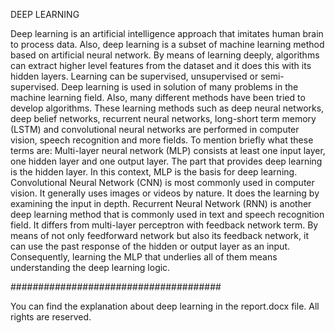 DEEP LEARNING

Deep learning is an artificial intelligence approach that imitates human brain to process data. Also, deep learning is a subset of machine learning method based on
artificial neural network. By means of learning deeply, algorithms can extract higher level features from the dataset and it does this with its hidden layers. 
Learning can be supervised, unsupervised or semi-supervised. Deep learning is used in solution of many problems in the machine learning field. Also, many different 
methods have been tried to develop algorithms. These learning methods such as deep neural networks, deep belief networks, recurrent neural networks, 
long-short term memory (LSTM) and convolutional neural networks are performed in computer vision, speech recognition and more fields. To mention briefly what these 
terms are:
Multi-layer neural network (MLP) consists at least one input layer, one hidden layer and one output layer. The part that provides deep learning is the hidden layer. 
In this context, MLP is the basis for deep learning.
	Convolutional Neural Network (CNN) is most commonly used in computer vision. It generally uses images or videos by nature. It does the learning by examining the input 
  in depth.
Recurrent Neural Network (RNN) is another deep learning method that is commonly used in text and speech recognition field. It differs from multi-layer perceptron with 
feedback network term. By means of not only feedforward network but also its feedback network, it can use the past response of the hidden or output layer as an input.
Consequently, learning the MLP that underlies all of them means understanding the deep learning logic.



######################################


You can find the explanation about deep learning in the report.docx file. All rights are reserved.
